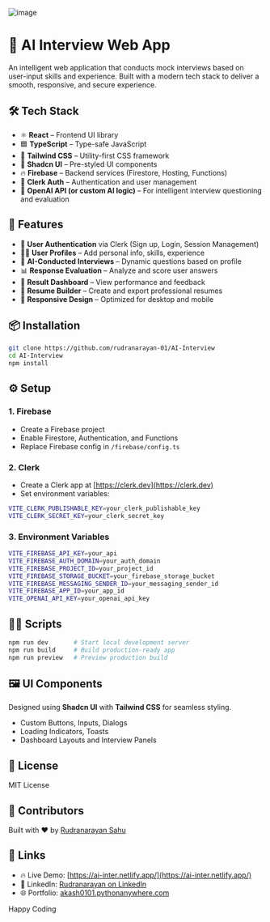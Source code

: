 ![image](https://github.com/user-attachments/assets/88996fe6-c49f-426a-b27c-b2f352fc5690)
# 🤖 AI Interview Web App

An intelligent web application that conducts mock interviews based on user-input skills and experience. Built with a modern tech stack to deliver a smooth, responsive, and secure experience.

## 🛠️ Tech Stack

- ⚛️ **React** – Frontend UI library
- 🟦 **TypeScript** – Type-safe JavaScript
- 🎨 **Tailwind CSS** – Utility-first CSS framework
- 🧩 **Shadcn UI** – Pre-styled UI components
- 🔥 **Firebase** – Backend services (Firestore, Hosting, Functions)
- 🔐 **Clerk Auth** – Authentication and user management
- 🧠 **OpenAI API (or custom AI logic)** – For intelligent interview questioning and evaluation

## 🚀 Features

- 🔐 **User Authentication** via Clerk (Sign up, Login, Session Management)
- 🧑‍💼 **User Profiles** – Add personal info, skills, experience
- 🧠 **AI-Conducted Interviews** – Dynamic questions based on profile
- 📊 **Response Evaluation** – Analyze and score user answers
- 📂 **Result Dashboard** – View performance and feedback
- 🧾 **Resume Builder** – Create and export professional resumes
- 📱 **Responsive Design** – Optimized for desktop and mobile

## 📦 Installation

```bash
git clone https://github.com/rudranarayan-01/AI-Interview
cd AI-Interview
npm install
```

## ⚙️ Setup

### 1. Firebase

- Create a Firebase project
- Enable Firestore, Authentication, and Functions
- Replace Firebase config in `/firebase/config.ts`

### 2. Clerk

- Create a Clerk app at [https://clerk.dev](https://clerk.dev)
- Set environment variables:

```bash
VITE_CLERK_PUBLISHABLE_KEY=your_clerk_publishable_key
VITE_CLERK_SECRET_KEY=your_clerk_secret_key
```

### 3. Environment Variables

```bash
VITE_FIREBASE_API_KEY=your_api
VITE_FIREBASE_AUTH_DOMAIN=your_auth_domain
VITE_FIREBASE_PROJECT_ID=your_project_id
VITE_FIREBASE_STORAGE_BUCKET=your_firebase_storage_bucket
VITE_FIREBASE_MESSAGING_SENDER_ID=your_messaging_sender_id
VITE_FIREBASE_APP_ID=your_app_id
VITE_OPENAI_API_KEY=your_openai_api_key
```

## 🧑‍💻 Scripts

```bash
npm run dev       # Start local development server
npm run build     # Build production-ready app
npm run preview   # Preview production build
```

## 🖼️ UI Components

Designed using **Shadcn UI** with **Tailwind CSS** for seamless styling.

- Custom Buttons, Inputs, Dialogs
- Loading Indicators, Toasts
- Dashboard Layouts and Interview Panels


## 📄 License

MIT License

## 🙌 Contributors

Built with ❤️ by [Rudranarayan Sahu](https://github.com/rudranarayan-01)

## 🔗 Links

- 🔥 Live Demo: [https://ai-inter.netlify.app/](https://ai-inter.netlify.app/)
- 🧠 LinkedIn: [Rudranarayan on LinkedIn](https://linkedin.com/in/rudranarayan-sahu-b7b9a6244/)
- 🌐 Portfolio: [akash0101.pythonanywhere.com](https://akash0101.pythonanywhere.com/)

Happy Coding 
